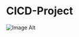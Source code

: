 # CICD-Project
![Image Alt]([image_url](https://github.com/Kalinduir/CICD-Project/blob/8a00d2e1047d0db052485e4edfe16c999c463866/CICD.png))
